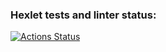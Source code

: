 ### Hexlet tests and linter status:
[![Actions Status](https://github.com/nyrok8/rails-project-63/actions/workflows/hexlet-check.yml/badge.svg)](https://github.com/nyrok8/rails-project-63/actions)